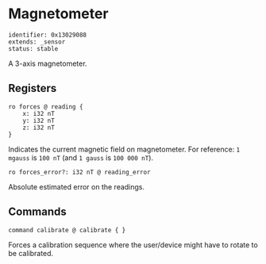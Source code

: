 # Magnetometer

    identifier: 0x13029088
    extends: _sensor
    status: stable

A 3-axis magnetometer.

## Registers

    ro forces @ reading {
        x: i32 nT
        y: i32 nT
        z: i32 nT
    }

Indicates the current magnetic field on magnetometer.
For reference: `1 mgauss` is `100 nT` (and `1 gauss` is `100 000 nT`).

    ro forces_error?: i32 nT @ reading_error

Absolute estimated error on the readings.

## Commands

    command calibrate @ calibrate { }

Forces a calibration sequence where the user/device
might have to rotate to be calibrated.
